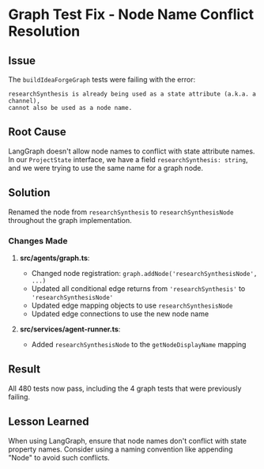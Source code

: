 # Graph Test Fix - Node Name Conflict Resolution

## Issue
The `buildIdeaForgeGraph` tests were failing with the error:
```
researchSynthesis is already being used as a state attribute (a.k.a. a channel), 
cannot also be used as a node name.
```

## Root Cause
LangGraph doesn't allow node names to conflict with state attribute names. In our `ProjectState` interface, we have a field `researchSynthesis: string`, and we were trying to use the same name for a graph node.

## Solution
Renamed the node from `researchSynthesis` to `researchSynthesisNode` throughout the graph implementation.

### Changes Made
1. **src/agents/graph.ts**:
   - Changed node registration: `graph.addNode('researchSynthesisNode', ...)`
   - Updated all conditional edge returns from `'researchSynthesis'` to `'researchSynthesisNode'`
   - Updated edge mapping objects to use `researchSynthesisNode`
   - Updated edge connections to use the new node name

2. **src/services/agent-runner.ts**:
   - Added `researchSynthesisNode` to the `getNodeDisplayName` mapping

## Result
All 480 tests now pass, including the 4 graph tests that were previously failing.

## Lesson Learned
When using LangGraph, ensure that node names don't conflict with state property names. Consider using a naming convention like appending "Node" to avoid such conflicts. 